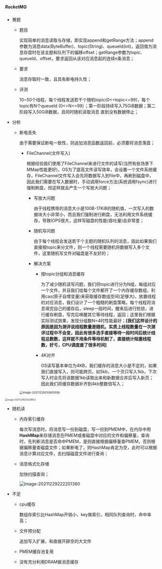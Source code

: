 ##### RocketMQ

- 赛题

  - 题目

     实现简单的消息读取与存储，即实现append和getRange方法；append参数为消息data(ByteBuffer)、topic(String)、queueId(int)，返回值为消息存盘时在该主题和队列下的偏移offset；getRange参数为topic、queueId、offset，要求返回从该对应消息起的连续n条消息；

  - 要求

    消息存取时一致，且具有断电持久性；

  - 评测

    10~50个线程，每个线程发送若干个随机topic(0<=topic<=99)，每个topic有N个queueId
    (0<=N<=99）；第一阶段持续写入75GiB数据；第二阶段写入50GiB数据，且同时随机读取消息
    直到没有数据停止；

- 分析

  - 断电丢失

    由于需要保证断电一致性，则追加消息函数返回前，必须要将消息落盘；

    - FileChannel(文件写入)

      根据经验我们使用了FileChannel来进行文件的读写(当然有些场景下MMap性能更好)，OS为了提高文件读写效率，会设置一个文件系统缓存，FileChannel文件写入会先将数据写入到file中，再刷到磁盘中，因此我们需要在写入数据时，手动调用force方法(系统调用fsync)进行强制刷盘，但这样就会产生一个写放大问题；

      - 写放大问题

         由于线程携带的消息大小是100B-17KiB的随机值，一次写入的数据块大小非常小，而且我们强制进行刷盘，无法利用文件系统缓存，导致IOPS很大，这样写磁盘的性能(吞吐量)会非常差；

      - 随机写问题

        由于每个线程会发送若干个主题的随机队列的消息，因此如果我们直接按topic来分文件，则一个线程需要随机将数据写入多个文件，这里随机写文件对磁盘是不友好的；

      - 解决方案

        - 按topic分组和消息缓存

          为了减少随机读写问题，我们将topic进行分为N组，每组对应一个文件，并且我们给每个文件都开了一个内存缓存数组，利用cas(原子自增变量)来获取缓存数组空间(足够大)，放置线程的对应消息，我们设计了一个粗糙的刷盘策略，每个线程将消息填完自己的缓存后，sleep一段时间，醒来后进行抢锁，进行缓存刷盘，写完后唤醒其它等待线程，返回；这里我们根据实际测试效果，发现分组数N=4时性能最好；**[我们这样设计的原因是因为测评说线程数量是随机，实质上线程数量在一次测评过程中不会变，因此有很多选手直接等待一段时间后统计线程总数数，这样就不用条件等待机制了，直接统计阻塞线程数，好亏，CPU调度废了很多时间]**

        - 4K对齐

          OS读写基本单位为4KB，我们缓存的消息大小是不定的，如果我们直接写入，则可能跨页，如5kb，一个页只写入1kb，下次写入时会先将该数据1kb读取出来和新数据合并后写入新页；因此我们将缓存数据补齐到4kb整数倍写入；	

    <img src="C:\Users\18160\AppData\Roaming\Typora\typora-user-images\image-20211229210805556.png" alt="image-20211229210805556" style="zoom: 67%;" />

<img src="C:\Users\18160\AppData\Roaming\Typora\typora-user-images\image-20211229203228632.png" alt="image-20211229203228632" style="zoom:50%;" />

- 随机读

  - 内存索引缓存

    每次写消息时，将消息写一份到磁盘，写一份到PMEM中，在内存中用**HashMap**来存储消息在PMEM或者磁盘中对应的文件和偏移量，查询时，先判断消息是否命中PMEM，是则直接根据偏移量查PMEM，否则根据偏移量查磁盘文件；如果断电了，则HashMap肯定为空，此时可以根据消息计算对应文件，去扫描磁盘文件进行查询；

  - 消息格式化存储

    加快扫描查询；

    ![image-20211229222201360](C:\Users\18160\AppData\Roaming\Typora\typora-user-images\image-20211229222201360.png)			

- 不足

  - cpu缓存

    数组存索引比HashMap开销小，key做索引，相同队列查询时，命中率高；

  - 文件预分配

    追加写入扩展，和直接开辟空的大文件

  - PMEM缓存池复用

  - 没有充分利用DRAM做消息缓存